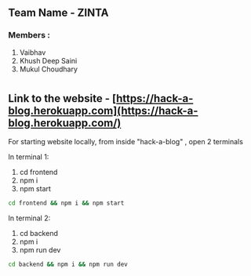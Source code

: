 ## Team Name - **ZINTA**
### Members :
1. Vaibhav
2. Khush Deep Saini
3. Mukul Choudhary
#
## Link to the website - [https://hack-a-blog.herokuapp.com](https://hack-a-blog.herokuapp.com/)

For starting website locally, from inside "hack-a-blog" , open 2 terminals

In terminal 1:
1. cd frontend
2. npm i
3. npm start
```sh
cd frontend && npm i && npm start
```

In terminal 2:
1. cd backend
2. npm i
3. npm run dev
```sh
cd backend && npm i && npm run dev
```
